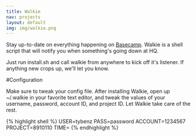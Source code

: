 ```yaml
---
title: Walkie
nav: projects
layout: default
img: img/walkie.png
---
```


Stay up-to-date on everything happening on
[Basecamp](http://basecamp.com). Walkie is a shell script that will
notify you when something's going down at HQ.

Just run install.sh and call walkie from anywhere to kick off
it's listener. If anything new crops up, we'll let you know.

#Configuration

Make sure to tweak your config file. After installing Walkie, open up
~/.walkie in your favorite text editor, and tweak the values of your
username, password, account ID, and project ID. Let Walkie take care of
the rest.

{% highlight shell %}
USER=tybenz
PASS=password
ACCOUNT=1234567
PROJECT=8910110
TIME=
{% endhighlight %}
